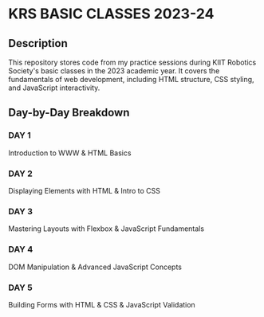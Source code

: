 # KRS BASIC CLASSES 2023-24
## Description
This repository stores code from my practice sessions during KIIT Robotics Society's basic classes in the 2023 academic year. It covers the fundamentals of web development, including HTML structure, CSS styling, and JavaScript interactivity.

## Day-by-Day Breakdown 

### DAY 1
Introduction to WWW & HTML Basics

### DAY 2
Displaying Elements with HTML & Intro to CSS

### DAY 3
Mastering Layouts with Flexbox & JavaScript Fundamentals

### DAY 4
DOM Manipulation & Advanced JavaScript Concepts

### DAY 5
Building Forms with HTML & CSS & JavaScript Validation
